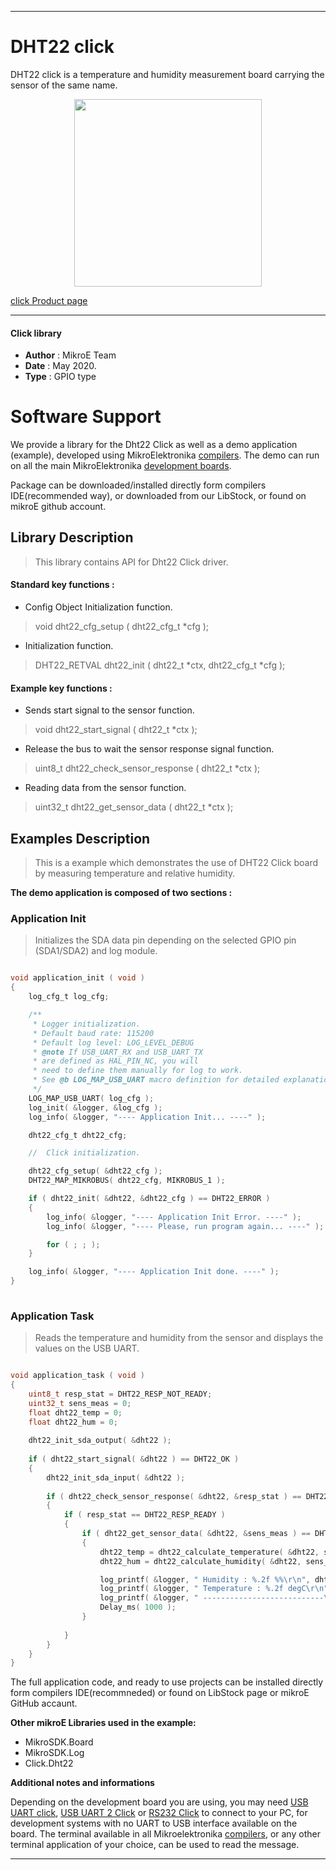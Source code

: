 
---
# DHT22 click

DHT22 click is a temperature and humidity measurement board carrying the sensor of the same name.

<p align="center">
  <img src="https://download.mikroe.com/images/click_for_ide/dht22_click.png" height=300px>
</p>

[click Product page](https://www.mikroe.com/dht22-click)

---


#### Click library 

- **Author**        : MikroE Team
- **Date**          : May 2020.
- **Type**          : GPIO type


# Software Support

We provide a library for the Dht22 Click 
as well as a demo application (example), developed using MikroElektronika 
[compilers](https://shop.mikroe.com/compilers). 
The demo can run on all the main MikroElektronika [development boards](https://shop.mikroe.com/development-boards).

Package can be downloaded/installed directly form compilers IDE(recommended way), or downloaded from our LibStock, or found on mikroE github account. 

## Library Description

> This library contains API for Dht22 Click driver.

#### Standard key functions :

- Config Object Initialization function.
> void dht22_cfg_setup ( dht22_cfg_t *cfg ); 
 
- Initialization function.
> DHT22_RETVAL dht22_init ( dht22_t *ctx, dht22_cfg_t *cfg );

#### Example key functions :

- Sends start signal to the sensor function.
> void dht22_start_signal ( dht22_t *ctx );
 
- Release the bus to wait the sensor response signal function.
> uint8_t dht22_check_sensor_response ( dht22_t *ctx );

- Reading data from the sensor function.
> uint32_t dht22_get_sensor_data ( dht22_t *ctx );

## Examples Description

> This is a example which demonstrates the use of DHT22 Click board by measuring temperature and relative humidity.

**The demo application is composed of two sections :**

### Application Init 

> Initializes the SDA data pin depending on the selected GPIO pin (SDA1/SDA2) and log module.

```c

void application_init ( void )
{
    log_cfg_t log_cfg;

    /** 
     * Logger initialization.
     * Default baud rate: 115200
     * Default log level: LOG_LEVEL_DEBUG
     * @note If USB_UART_RX and USB_UART_TX 
     * are defined as HAL_PIN_NC, you will 
     * need to define them manually for log to work. 
     * See @b LOG_MAP_USB_UART macro definition for detailed explanation.
     */
    LOG_MAP_USB_UART( log_cfg );
    log_init( &logger, &log_cfg );
    log_info( &logger, "---- Application Init... ----" );

    dht22_cfg_t dht22_cfg;

    //  Click initialization.

    dht22_cfg_setup( &dht22_cfg );
    DHT22_MAP_MIKROBUS( dht22_cfg, MIKROBUS_1 );

    if ( dht22_init( &dht22, &dht22_cfg ) == DHT22_ERROR )
    {
        log_info( &logger, "---- Application Init Error. ----" );
        log_info( &logger, "---- Please, run program again... ----" );

        for ( ; ; );
    }

    log_info( &logger, "---- Application Init done. ----" );
}
  
```

### Application Task

> Reads the temperature and humidity from the sensor and displays the values on the USB UART. 

```c

void application_task ( void )
{
    uint8_t resp_stat = DHT22_RESP_NOT_READY;
    uint32_t sens_meas = 0;
    float dht22_temp = 0;
    float dht22_hum = 0;
    
    dht22_init_sda_output( &dht22 );
    
    if ( dht22_start_signal( &dht22 ) == DHT22_OK )
    {
        dht22_init_sda_input( &dht22 );
        
        if ( dht22_check_sensor_response( &dht22, &resp_stat ) == DHT22_OK )
        {
            if ( resp_stat == DHT22_RESP_READY )
            {
                if ( dht22_get_sensor_data( &dht22, &sens_meas ) == DHT22_OK )
                {
                    dht22_temp = dht22_calculate_temperature( &dht22, sens_meas );
                    dht22_hum = dht22_calculate_humidity( &dht22, sens_meas );

                    log_printf( &logger, " Humidity : %.2f %%\r\n", dht22_hum );
                    log_printf( &logger, " Temperature : %.2f degC\r\n", dht22_temp );
                    log_printf( &logger, " ---------------------------\r\n", dht22_temp );
                    Delay_ms( 1000 );
                }
                
            }
        }
    }
}  

``` 

The full application code, and ready to use projects can be  installed directly form compilers IDE(recommneded) or found on LibStock page or mikroE GitHub accaunt.

**Other mikroE Libraries used in the example:** 

- MikroSDK.Board
- MikroSDK.Log
- Click.Dht22

**Additional notes and informations**

Depending on the development board you are using, you may need 
[USB UART click](https://shop.mikroe.com/usb-uart-click), 
[USB UART 2 Click](https://shop.mikroe.com/usb-uart-2-click) or 
[RS232 Click](https://shop.mikroe.com/rs232-click) to connect to your PC, for 
development systems with no UART to USB interface available on the board. The 
terminal available in all Mikroelektronika 
[compilers](https://shop.mikroe.com/compilers), or any other terminal application 
of your choice, can be used to read the message.



---
